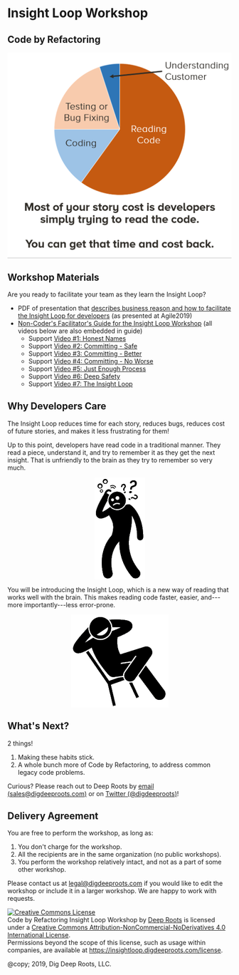 # Insight Loop Workshop
## Code by Refactoring

<img src="img/why-rbr-il-ttt.png" title="business reason to do this" style="display:block; margin: 0 auto;">

## Workshop Materials

Are you ready to facilitate your team as they learn the Insight Loop?

  * PDF of presentation that [describes business reason and how to facilitate the Insight Loop for developers](/dl/train-the-trainer-rbr-insight-loop.pdf) (as presented at Agile2019)
  * [Non-Coder's Facilitator's Guide for the Insight Loop Workshop](/dl/facilitator-guide.pdf) (all videos below are also embedded in guide)
    * Support [Video #1: Honest Names](/dl/Video1-HonestNames.mp4)
    * Support [Video #2: Committing - Safe](/dl/Video2-Committing-Safe.mp4)
    * Support [Video #3: Committing - Better](/dl/Video3-Committing-Better.mp4)
    * Support [Video #4: Committing - No Worse](/dl/Video4-Committing-NoWorse.mp4)
    * Support [Video #5: Just Enough Process](/dl/Video5-Committing-JustEnoughProcess.mp4)
    * Support [Video #6: Deep Safety](/dl/Video6-Committing-DeepSafety.mp4)
    * Support [Video #7: The Insight Loop](/dl/Video7-TheInsightLoop.mp4)

## Why Developers Care

The Insight Loop reduces time for each story, reduces bugs, reduces cost of future stories, and makes it less frustrating for them! 

Up to this point, developers have read code in a traditional manner. They read a piece, understand it, and try to remember it as they get the next insight. That is unfriendly to the brain as they try to remember so very much.

<img src="img/ReadingCode-Trad.PNG" title="traditional code reading" style="display:block; margin: 0 auto;">

You will be introducing the Insight Loop, which is a new way of reading that works well with the brain. This makes reading code faster, easier, and---more importantly---less error-prone.

<img src="img/ReadingCode-InsightLoop.PNG" title="new code reading" style="display:block; margin: 0 auto;">

## What's Next?

2 things!

  1. Making these habits stick.
  2. A whole bunch more of Code by Refactoring, to address common legacy code problems.

Curious? Please reach out to Deep Roots by [email (sales@digdeeproots.com)](mailto:sales@digdeeproots.com) or on [Twitter (@digdeeproots)](https://twitter.com/digdeeproots)!

## Delivery Agreement

You are free to perform the workshop, as long as:

1. You don't charge for the workshop.
2. All the recipients are in the same organization (no public workshops).
3. You perform the workshop relatively intact, and not as a part of some other workshop.

Please contact us at [legal@digdeeproots.com](mailto:legal@digdeeproots.com) if you would like to edit the workshop or include it in a larger workshop. We are happy to work with requests.

<a rel="license" href="http://creativecommons.org/licenses/by-nc-nd/4.0/"><img alt="Creative Commons License" style="border-width:0" src="https://i.creativecommons.org/l/by-nc-nd/4.0/88x31.png" /></a><br /><span xmlns:dct="http://purl.org/dc/terms/" property="dct:title">Code by Refactoring Insight Loop Workshop</span> by <a xmlns:cc="http://creativecommons.org/ns#" href="https://insightloop.digdeeproots.com/" property="cc:attributionName" rel="cc:attributionURL">Deep Roots</a> is licensed under a <a rel="license" href="http://creativecommons.org/licenses/by-nc-nd/4.0/">Creative Commons Attribution-NonCommercial-NoDerivatives 4.0 International License</a>.<br />Permissions beyond the scope of this license, such as usage within companies, are available at <a xmlns:cc="http://creativecommons.org/ns#" href="https://insightloop.digdeeproots.com/license" rel="cc:morePermissions">https://insightloop.digdeeproots.com/license</a>.

@copy; 2019, Dig Deep Roots, LLC.